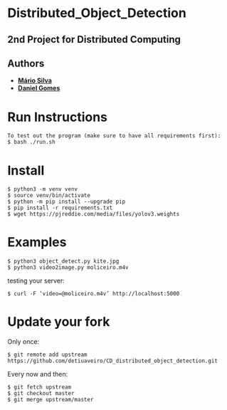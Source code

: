# Distributed_Object_Detection
## 2nd Project for Distributed Computing
## Authors
 - **[Mário Silva](https://github.com/MarioCSilva)**
 - **[Daniel Gomes](https://github.com/DanielGomes14)**

# Run Instructions

```
To test out the program (make sure to have all requirements first):
$ bash ./run.sh
```
# Install

```
$ python3 -m venv venv
$ source venv/bin/activate
$ python -m pip install --upgrade pip
$ pip install -r requirements.txt
$ wget https://pjreddie.com/media/files/yolov3.weights
```
 
# Examples
```
$ python3 object_detect.py kite.jpg
$ python3 video2image.py moliceiro.m4v
```

testing your server:
```
$ curl -F ‘video=@moliceiro.m4v’ http://localhost:5000
```

# Update your fork
Only once:
```
$ git remote add upstream https://github.com/detiuaveiro/CD_distributed_object_detection.git
```

Every now and then:
```
$ git fetch upstream
$ git checkout master
$ git merge upstream/master
```

